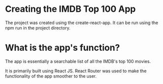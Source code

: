 # Creating the IMDB Top 100 App

The project was created using the create-react-app. It can be run using the npm run in the project directory. 

# What is the app's function?

The app is essentially a searchable list of all the IMDB's top 100 movies. 

It is primarily built using React JS. React Router was used to make the functionality of the app smoother to the user. 


